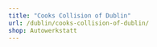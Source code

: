 ```yaml
---
title: "Cooks Collision of Dublin"
url: /dublin/cooks-collision-of-dublin/
shop: Autowerkstatt
---
```

